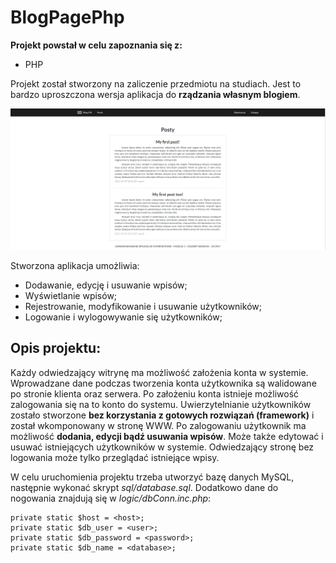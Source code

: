 BlogPagePhp
===========

**Projekt powstał w celu zapoznania się z:**

- PHP

Projekt został stworzony na zaliczenie przedmiotu na studiach. Jest to bardzo uproszczona wersja aplikacja do
**rządzania własnym blogiem**.

![Wygląd strony bloga](/assets/images/blog.png)

Stworzona aplikacja umożliwia:

- Dodawanie, edycję i usuwanie wpisów;
- Wyświetlanie wpisów;
- Rejestrowanie, modyfikowanie i usuwanie użytkowników;
- Logowanie i wylogowywanie się użytkowników;

## Opis projektu:

Każdy odwiedzający witrynę ma możliwość założenia konta w systemie. Wprowadzane dane podczas tworzenia konta użytkownika są 
walidowane po stronie klienta oraz serwera. Po założeniu konta istnieje możliwość zalogowania się na to konto do systemu. 
Uwierzytelnianie użytkowników zostało stworzone **bez korzystania z gotowych rozwiązań (framework)** i został wkomponowany w 
stronę WWW. Po zalogowaniu użytkownik ma możliwość **dodania, edycji bądź usuwania wpisów**. Może także edytować i usuwać 
istniejących użytkowników w systemie. Odwiedzający stronę bez logowania może tylko przeglądać istniejące wpisy.

W celu uruchomienia projektu trzeba utworzyć bazę danych MySQL, następnie wykonać skrypt *sql/database.sql*.
Dodatkowo dane do nogowania znajdują się w *logic/dbConn.inc.php*:

    private static $host = <host>;
    private static $db_user = <user>;
    private static $db_password = <password>;
    private static $db_name = <database>;